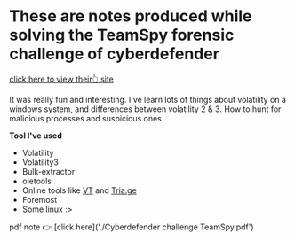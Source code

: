 # These are notes produced while solving the TeamSpy forensic challenge of cyberdefender
[click here to view their:point_up_2: site](https://cyberdefenders.org/ "cyberdefender")

It was really fun and interesting. I've learn lots of things about volatility on a windows system, and differences between volatility 2 & 3. How to hunt for malicious processes and suspicious ones.


**Tool I've used**
* Volatility
* Volatility3
* Bulk-extractor
* oletools
* Online tools like [VT](https://www.virustotal.com/gui/home/upload) and [Tria.ge](https://tria.ge/dashboard)
* Foremost
* Some linux :>

pdf note :point_right: [click here]('./Cyberdefender challenge TeamSpy.pdf')


